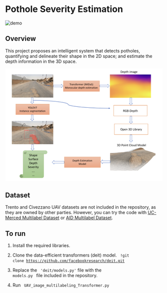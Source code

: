 # Pothole Severity Estimation

![demo](figure/scene01.gif)


## Overview
This project proposes an intelligent system that detects potholes, quantifying and delineate their shape in the 2D space; and estimate the depth information in the 3D space.

![system](figure/Theme_2_model.png)


## Dataset

Trento and Civezzano UAV datasets are not included in the repository, as they are owned by other parties. However, you can try the code with <a href="https://bigearth.eu/datasets.html"> UC-Merced Multilabel Dataset</a> or <a href="https://github.com/Hua-YS/AID-Multilabel-Dataset">AID Multilabel Dataset</a>.

## To run

1. Install the required libraries.
2. Clone the data-efficient transformers (deit) model.
<code> !git clone https://github.com/facebookresearch/deit.git </code>

2. Replace the <code> 'deit/models.py'</code> file with the <code> models.py </code> file included in the repository.
3. Run <code> UAV_image_multilabeling_Transformer.py </code>
